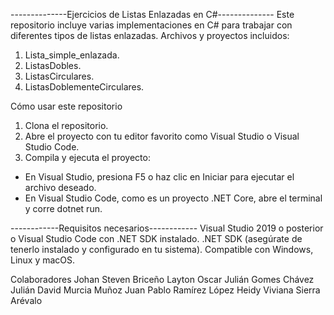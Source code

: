 --------------Ejercicios de Listas Enlazadas en C#--------------
Este repositorio incluye varias implementaciones en C# para trabajar con diferentes tipos de listas enlazadas.
Archivos y proyectos incluidos:
1. Lista_simple_enlazada. 
2. ListasDobles.
3. ListasCirculares.
4. ListasDoblementeCirculares. 

Cómo usar este repositorio
1. Clona el repositorio. 
2. Abre el proyecto con tu editor favorito como Visual Studio o Visual Studio Code.
3. Compila y ejecuta el proyecto:
 - En Visual Studio, presiona F5 o haz clic en Iniciar para ejecutar el archivo deseado.
 - En Visual Studio Code, como es un proyecto .NET Core, abre el terminal y corre dotnet run.

------------Requisitos necesarios------------
Visual Studio 2019 o posterior o Visual Studio Code con .NET SDK instalado.
.NET SDK (asegúrate de tenerlo instalado y configurado en tu sistema).
Compatible con Windows, Linux y macOS.

Colaboradores
Johan Steven Briceño Layton
Oscar Julián Gomes Chávez
Julián David Murcia Muñoz
Juan Pablo Ramírez López
Heidy Viviana Sierra Arévalo

